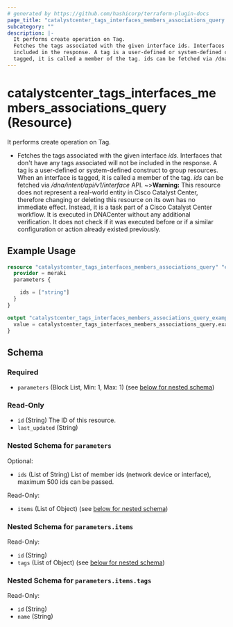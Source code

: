 ```yaml
---
# generated by https://github.com/hashicorp/terraform-plugin-docs
page_title: "catalystcenter_tags_interfaces_members_associations_query Resource - terraform-provider-catalystcenter"
subcategory: ""
description: |-
  It performs create operation on Tag.
  Fetches the tags associated with the given interface ids. Interfaces that don't have any tags associated will not be
  included in the response. A tag is a user-defined or system-defined construct to group resources. When an interface is
  tagged, it is called a member of the tag. ids can be fetched via /dna/intent/api/v1/interface API.
---
```


# catalystcenter_tags_interfaces_members_associations_query (Resource)

It performs create operation on Tag.

- Fetches the tags associated with the given interface *ids*. Interfaces that don't have any tags associated will not be
included in the response. A tag is a user-defined or system-defined construct to group resources. When an interface is
tagged, it is called a member of the tag. *ids* can be fetched via */dna/intent/api/v1/interface* API.
~>**Warning:**
This resource does not represent a real-world entity in Cisco Catalyst Center, therefore changing or deleting this resource on its own has no immediate effect.
Instead, it is a task part of a Cisco Catalyst Center workflow. It is executed in DNACenter without any additional verification. It does not check if it was executed before or if a similar configuration or action already existed previously.

## Example Usage

```terraform
resource "catalystcenter_tags_interfaces_members_associations_query" "example" {
  provider = meraki
  parameters {

    ids = ["string"]
  }
}

output "catalystcenter_tags_interfaces_members_associations_query_example" {
  value = catalystcenter_tags_interfaces_members_associations_query.example
}
```

<!-- schema generated by tfplugindocs -->
## Schema

### Required

- `parameters` (Block List, Min: 1, Max: 1) (see [below for nested schema](#nestedblock--parameters))

### Read-Only

- `id` (String) The ID of this resource.
- `last_updated` (String)

<a id="nestedblock--parameters"></a>
### Nested Schema for `parameters`

Optional:

- `ids` (List of String) List of member ids (network device or interface), maximum 500 ids can be passed.

Read-Only:

- `items` (List of Object) (see [below for nested schema](#nestedatt--parameters--items))

<a id="nestedatt--parameters--items"></a>
### Nested Schema for `parameters.items`

Read-Only:

- `id` (String)
- `tags` (List of Object) (see [below for nested schema](#nestedobjatt--parameters--items--tags))

<a id="nestedobjatt--parameters--items--tags"></a>
### Nested Schema for `parameters.items.tags`

Read-Only:

- `id` (String)
- `name` (String)
